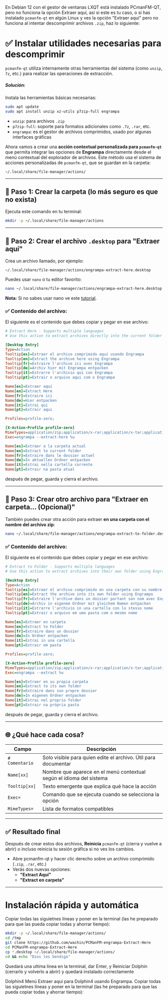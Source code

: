 En Debian 12 con el gestor de ventanas LXQT está instalado PCmanFM-QT, pero no funciona la opción Extraer aquí, así si este es tu caso, o si has instalado `pcmanfm-qt` en algún Linux y ves la opción "Extraer aquí" pero no funciona al intentar descomprimir archivos `.zip`, haz lo siguiente:

# ✅ Instalar utilidades necesarias para descomprimir
`pcmanfm-qt` utiliza internamente otras herramientas del sistema (como `unzip`, `7z`, etc.) para realizar las operaciones de extracción.

##### Solución:
Instala las herramientas básicas necesarias:

```bash
sudo apt update
sudo apt install unzip xz-utils p7zip-full engrampa
```

- `unzip`: para archivos `.zip`
- `p7zip-full`: soporte para formatos adicionales como `.7z`, `.rar`, etc.
- `engrampa`: es el gestor de archivos comprimidos, usado por algunas interfaces gráficas

Ahora vamos a crear una **acción contextual personalizada para `pcmanfm-qt`** que permita integrar las opciones de **Engrampa** directamente desde el menú contextual del explorador de archivos. Este método usa el sistema de acciones personalizadas de `pcmanfm-qt`, que se guardan en la carpeta:

```
~/.local/share/file-manager/actions/
```

---

## 📁 Paso 1: Crear la carpeta (lo más seguro es que no exista)

Ejecuta este comando en tu terminal:

```bash
mkdir -p ~/.local/share/file-manager/actions
```

---

## 📄 Paso 2: Crear el archivo `.desktop` para "Extraer aquí"

Crea un archivo llamado, por ejemplo:

```
~/.local/share/file-manager/actions/engrampa-extract-here.desktop
```

Puedes usar `nano` o tu editor favorito:

```bash
nano ~/.local/share/file-manager/actions/engrampa-extract-here.desktop
```
**Nota:** Si no sabes usar nano ve este [tutorial](https://facilitarelsoftwarelibre.blogspot.com/2024/08/como-usar-nano-en-linux.html).

### ✅ Contenido del archivo:

El siguiente es el contenido que debes copiar y pegar en ese archivo:

```ini
# Extract Here - Supports multiple languages
# Use this action to extract archives directly into the current folder using Engrampa

[Desktop Entry]
Type=Action
Tooltip[es]=Extraer el archivo comprimido aquí usando Engrampa
Tooltip[en]=Extract the archive here using Engrampa
Tooltip[fr]=Extraire l'archive ici avec Engrampa
Tooltip[de]=Archiv hier mit Engrampa entpacken
Tooltip[it]=Estrarre l'archivio qui con Engrampa
Tooltip[pt]=Extrair o arquivo aqui com o Engrampa

Name[es]=Extraer aquí
Name[en]=Extract Here
Name[fr]=Extraire ici
Name[de]=Hier entpacken
Name[it]=Estrai qui
Name[pt]=Extrair aqui

Profiles=profile-zero;

[X-Action-Profile profile-zero]
MimeTypes=application/zip;application/x-rar;application/x-tar;application/x-bzip2;application/x-7z-compressed;application/x-java-archive;application/x-deb;application/x-cd-image;
Exec=engrampa --extract-here %u

Name[es]=Extraer a la carpeta actual
Name[en]=Extract to current folder
Name[fr]=Extraire dans le dossier actuel
Name[de]=In aktuellen Ordner entpacken
Name[it]=Estrai nella cartella corrente
Name[pt]=Extrair na pasta atual
```

después de pegar, guarda y cierra el archivo.

---

## 📄 Paso 3: Crear otro archivo para "Extraer en carpeta... (Opcional)"

También puedes crear otra acción para extraer **en una carpeta con el nombre del archivo zip**:

```bash
nano ~/.local/share/file-manager/actions/engrampa-extract-to-folder.desktop
```

### ✅ Contenido del archivo:
El siguiente es el contenido que debes copiar y pegar en ese archivo:

```ini
# Extract to Folder - Supports multiple languages
# Use this action to extract archives into their own folder using Engrampa

[Desktop Entry]
Type=Action
Tooltip[es]=Extraer el archivo comprimido en una carpeta con su nombre usando Engrampa
Tooltip[en]=Extract the archive into its own folder using Engrampa
Tooltip[fr]=Extraire l'archive dans un dossier portant son nom avec Engrampa
Tooltip[de]=Archiv in eigenem Ordner mit gleichem Namen entpacken
Tooltip[it]=Estrarre l'archivio in una cartella con lo stesso nome
Tooltip[pt]=Extrair o arquivo em uma pasta com o mesmo nome

Name[es]=Extraer en carpeta
Name[en]=Extract to Folder
Name[fr]=Extraire dans un dossier
Name[de]=In Ordner entpacken
Name[it]=Estrai in una cartella
Name[pt]=Extrair em pasta

Profiles=profile-zero;

[X-Action-Profile profile-zero]
MimeTypes=application/zip;application/x-rar;application/x-tar;application/x-bzip2;application/x-7z-compressed;application/x-java-archive;application/x-deb;application/x-cd-image;
Exec=engrampa --extract %u

Name[es]=Extraer en su propia carpeta
Name[en]=Extract to its own folder
Name[fr]=Extraire dans son propre dossier
Name[de]=In eigenen Ordner entpacken
Name[it]=Estrai nel proprio folder
Name[pt]=Extrair na própria pasta
```

después de pegar, guarda y cierra el archivo.

---

## 🌐 ¿Qué hace cada cosa?

| Campo | Descripción |
|-------|-------------|
| `# Comentario` | Solo visible para quien edite el archivo. Útil para documentar |
| `Name[xx]` | Nombre que aparece en el menú contextual según el idioma del sistema |
| `Tooltip[xx]` | Texto emergente que explica qué hace la acción |
| `Exec=` | Comando que se ejecuta cuando se selecciona la opción |
| `MimeTypes=` | Lista de formatos compatibles |

---

## ✅ Resultado final

Después de crear estos dos archivos, **Reinicia** `pcmanfm-qt` (cierra y vuelve a abrir) o incluso reinicia tu sesión gráfica si no ves los cambios.

- Abre pcmanfm-qt y hacer clic derecho sobre un archivo comprimido (`.zip`, `.rar`, etc.)
- Verás dos nuevas opciones:
  - **"Extract Aquí"**
  - **"Extract en carpeta"**

---

# Instalación rápida y automática

Copiar todas las siguietnes líneas y poner en la terminal (las he preparado para que las pueda copiar todas y ahorrar tiempo):

```bash
mkdir -p ~/.local/share/file-manager/actions/
cd /tmp
git clone https://github.com/wachin/PCManFM-engrampa-Extract-Here
cd PCManFM-engrampa-Extract-Here
cp *.desktop ~/.local/share/file-manager/actions/
cd && echo "Dios les bendiga"
```

Quedará una ultima linea en la terminal, dar Enter, y Reiniciar Dolphin (cerrarlo y volverlo a abrir) y quedará instalado correctamente

Dolphin4 Menú Extraer aqui para Dolphin4 usando Engrampa. Copiar todas las siguietnes líneas y poner en la terminal (las he preparado para que las pueda copiar todas y ahorrar tiempo):
